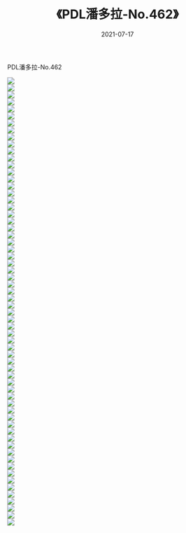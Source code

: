 ﻿---
layout: post
title:  《PDL潘多拉-No.462》
date:   2021-07-17
img: http://img.660000.xyz/Sharelink/网络美图/2021/PDL潘多拉-No.462/000.jpg
categories: [美女, 清纯, 唯美]
---

PDL潘多拉-No.462

  ![](http://img.660000.xyz/Sharelink/网络美图/2021/PDL潘多拉-No.462/001.jpg) <br> ![](http://img.660000.xyz/Sharelink/网络美图/2021/PDL潘多拉-No.462/002.jpg) <br> ![](http://img.660000.xyz/Sharelink/网络美图/2021/PDL潘多拉-No.462/003.jpg) <br> ![](http://img.660000.xyz/Sharelink/网络美图/2021/PDL潘多拉-No.462/004.jpg) <br> ![](http://img.660000.xyz/Sharelink/网络美图/2021/PDL潘多拉-No.462/005.jpg) <br> ![](http://img.660000.xyz/Sharelink/网络美图/2021/PDL潘多拉-No.462/006.jpg) <br> ![](http://img.660000.xyz/Sharelink/网络美图/2021/PDL潘多拉-No.462/007.jpg) <br> ![](http://img.660000.xyz/Sharelink/网络美图/2021/PDL潘多拉-No.462/008.jpg) <br> ![](http://img.660000.xyz/Sharelink/网络美图/2021/PDL潘多拉-No.462/009.jpg) <br> ![](http://img.660000.xyz/Sharelink/网络美图/2021/PDL潘多拉-No.462/010.jpg) <br> ![](http://img.660000.xyz/Sharelink/网络美图/2021/PDL潘多拉-No.462/011.jpg) <br> ![](http://img.660000.xyz/Sharelink/网络美图/2021/PDL潘多拉-No.462/012.jpg) <br> ![](http://img.660000.xyz/Sharelink/网络美图/2021/PDL潘多拉-No.462/013.jpg) <br> ![](http://img.660000.xyz/Sharelink/网络美图/2021/PDL潘多拉-No.462/014.jpg) <br> ![](http://img.660000.xyz/Sharelink/网络美图/2021/PDL潘多拉-No.462/015.jpg) <br> ![](http://img.660000.xyz/Sharelink/网络美图/2021/PDL潘多拉-No.462/016.jpg) <br> ![](http://img.660000.xyz/Sharelink/网络美图/2021/PDL潘多拉-No.462/017.jpg) <br> ![](http://img.660000.xyz/Sharelink/网络美图/2021/PDL潘多拉-No.462/018.jpg) <br> ![](http://img.660000.xyz/Sharelink/网络美图/2021/PDL潘多拉-No.462/019.jpg) <br> ![](http://img.660000.xyz/Sharelink/网络美图/2021/PDL潘多拉-No.462/020.jpg) <br> ![](http://img.660000.xyz/Sharelink/网络美图/2021/PDL潘多拉-No.462/021.jpg) <br> ![](http://img.660000.xyz/Sharelink/网络美图/2021/PDL潘多拉-No.462/022.jpg) <br> ![](http://img.660000.xyz/Sharelink/网络美图/2021/PDL潘多拉-No.462/023.jpg) <br> ![](http://img.660000.xyz/Sharelink/网络美图/2021/PDL潘多拉-No.462/024.jpg) <br> ![](http://img.660000.xyz/Sharelink/网络美图/2021/PDL潘多拉-No.462/025.jpg) <br> ![](http://img.660000.xyz/Sharelink/网络美图/2021/PDL潘多拉-No.462/026.jpg) <br> ![](http://img.660000.xyz/Sharelink/网络美图/2021/PDL潘多拉-No.462/027.jpg) <br> ![](http://img.660000.xyz/Sharelink/网络美图/2021/PDL潘多拉-No.462/028.jpg) <br> ![](http://img.660000.xyz/Sharelink/网络美图/2021/PDL潘多拉-No.462/029.jpg) <br> ![](http://img.660000.xyz/Sharelink/网络美图/2021/PDL潘多拉-No.462/030.jpg) <br> ![](http://img.660000.xyz/Sharelink/网络美图/2021/PDL潘多拉-No.462/031.jpg) <br> ![](http://img.660000.xyz/Sharelink/网络美图/2021/PDL潘多拉-No.462/032.jpg) <br> ![](http://img.660000.xyz/Sharelink/网络美图/2021/PDL潘多拉-No.462/033.jpg) <br> ![](http://img.660000.xyz/Sharelink/网络美图/2021/PDL潘多拉-No.462/034.jpg) <br> ![](http://img.660000.xyz/Sharelink/网络美图/2021/PDL潘多拉-No.462/035.jpg) <br> ![](http://img.660000.xyz/Sharelink/网络美图/2021/PDL潘多拉-No.462/036.jpg) <br> ![](http://img.660000.xyz/Sharelink/网络美图/2021/PDL潘多拉-No.462/037.jpg) <br> ![](http://img.660000.xyz/Sharelink/网络美图/2021/PDL潘多拉-No.462/038.jpg) <br> ![](http://img.660000.xyz/Sharelink/网络美图/2021/PDL潘多拉-No.462/039.jpg) <br> ![](http://img.660000.xyz/Sharelink/网络美图/2021/PDL潘多拉-No.462/040.jpg) <br> ![](http://img.660000.xyz/Sharelink/网络美图/2021/PDL潘多拉-No.462/041.jpg) <br> ![](http://img.660000.xyz/Sharelink/网络美图/2021/PDL潘多拉-No.462/042.jpg) <br> ![](http://img.660000.xyz/Sharelink/网络美图/2021/PDL潘多拉-No.462/043.jpg) <br> ![](http://img.660000.xyz/Sharelink/网络美图/2021/PDL潘多拉-No.462/044.jpg) <br> ![](http://img.660000.xyz/Sharelink/网络美图/2021/PDL潘多拉-No.462/045.jpg) <br> ![](http://img.660000.xyz/Sharelink/网络美图/2021/PDL潘多拉-No.462/046.jpg) <br> ![](http://img.660000.xyz/Sharelink/网络美图/2021/PDL潘多拉-No.462/047.jpg) <br> ![](http://img.660000.xyz/Sharelink/网络美图/2021/PDL潘多拉-No.462/048.jpg) <br> ![](http://img.660000.xyz/Sharelink/网络美图/2021/PDL潘多拉-No.462/049.jpg) <br> ![](http://img.660000.xyz/Sharelink/网络美图/2021/PDL潘多拉-No.462/050.jpg) <br> ![](http://img.660000.xyz/Sharelink/网络美图/2021/PDL潘多拉-No.462/051.jpg) <br> ![](http://img.660000.xyz/Sharelink/网络美图/2021/PDL潘多拉-No.462/052.jpg) <br> ![](http://img.660000.xyz/Sharelink/网络美图/2021/PDL潘多拉-No.462/053.jpg) <br> ![](http://img.660000.xyz/Sharelink/网络美图/2021/PDL潘多拉-No.462/054.jpg) <br> ![](http://img.660000.xyz/Sharelink/网络美图/2021/PDL潘多拉-No.462/055.jpg) <br> ![](http://img.660000.xyz/Sharelink/网络美图/2021/PDL潘多拉-No.462/056.jpg) <br> ![](http://img.660000.xyz/Sharelink/网络美图/2021/PDL潘多拉-No.462/057.jpg) <br> ![](http://img.660000.xyz/Sharelink/网络美图/2021/PDL潘多拉-No.462/058.jpg) <br> ![](http://img.660000.xyz/Sharelink/网络美图/2021/PDL潘多拉-No.462/059.jpg) <br> ![](http://img.660000.xyz/Sharelink/网络美图/2021/PDL潘多拉-No.462/060.jpg) <br> ![](http://img.660000.xyz/Sharelink/网络美图/2021/PDL潘多拉-No.462/061.jpg) <br> ![](http://img.660000.xyz/Sharelink/网络美图/2021/PDL潘多拉-No.462/062.jpg) <br> ![](http://img.660000.xyz/Sharelink/网络美图/2021/PDL潘多拉-No.462/063.jpg) <br> ![](http://img.660000.xyz/Sharelink/网络美图/2021/PDL潘多拉-No.462/064.jpg) <br>